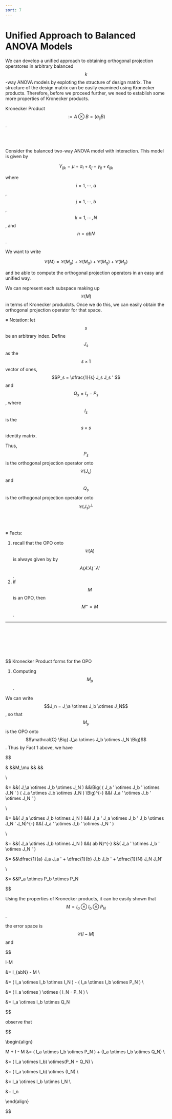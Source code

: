 ```yaml
---
sort: 7
---
```





# Unified Approach to Balanced ANOVA Models

We can develop a unified approach to obtaining orthogonal projection operatores in arbitrary balanced $$k$$-way ANOVA models by exploting the structure of design matrix. The structure of the design matrix can be easily examined using Kronecker products. Therefore, before we proceed further, we need to establish some more properties of Kronecker products.

Kronecker Product $$:= A \otimes B = (a_{ij}B)$$.

<br/>
<br/>

Consider the balanced two-way ANOVA model with interaction. This model is given by

$$
Y_{ijk} = \mu + \alpha_ i + \eta_j + \gamma_{ij} + \epsilon_{ijk}
$$

where $$i=1, \cdots, a$$, $$j=1, \cdots, b$$, $$k=1, \cdots, N$$, and $$n=abN$$.

We want to write 

$$
\mathcal{C}(M) = \mathcal{C}(M_\mu) + \mathcal{C}(M_\alpha) + \mathcal{C}(M_\eta) + \mathcal{C}(M_\gamma)
$$

and be able to compute the orthogonal projection operators in an easy and unified way.

We can represent each subspace making up $$\mathcal{C}(M)$$ in terms of Kronecker produdcts. Once we do this, we can easily obtain the orthogonal projection operator for that space.

※ Notation: let $$s$$ be an arbitrary index. Define $$J_s$$ as the $$s \times 1$$ vector of ones, $$P_s = \dfrac{1}{s} J_s J_s ' $$ and $$Q_s = I_s - P_s$$, where $$I_s$$ is the $$s \times s$$ identity matrix. 

Thus, $$P_s$$ is the orthogonal projection operator onto $$\mathcal{C}(J_s)$$ and $$Q_s$$ is the orthogonal projection operator onto $$\mathcal{C}(J_s)^\perp$$


<br/>
<br/>

※ Facts:

1. recall that the OPO onto $$\mathcal{C}(A)$$ is always given by by $$A(A'A)^{-}A'$$.
2. if $$M$$ is an OPO, then $$M^{-} = M$$.

----

<br/>
<br/>
<br/>
<br/>
<br/>

$$ Kronecker Product forms for the OPO

1. Computing $$M_\mu$$.

We can write $$J_n = J_\a \otimes J_b \otimes J_N$$, so that $$M_\mu$$ is the OPO onto $$\mathcal{C} \Big( J_\a \otimes J_b \otimes J_N \Big)$$. Thus by Fact 1 above, we have

$$

& &&M_\mu && &&

\\

&=
&&( J_\a \otimes J_b \otimes J_N )
&&\Big( ( J_a ' \otimes J_b ' \otimes J_N ' ) ( J_a \otimes J_b \otimes J_N ) \Big)^{-}
&&( J_a ' \otimes J_b ' \otimes J_N ' )

\\

&=
&&( J_a \otimes J_b \otimes J_N )
&&( J_a ' J_a \otimes J_b ' J_b \otimes J_N ' J_N)^{-}
&&( J_a ' \otimes J_b ' \otimes J_N ' )

\\

&=
&&( J_a \otimes J_b \otimes J_N ) 
&&( ab N)^{-} 
&&( J_a ' \otimes J_b ' \otimes J_N ' )

&=
&&\dfrac{1}{a} J_a J_a ' + \dfrac{1}{b} J_b J_b ' + \dfrac{1}{N} J_N J_N'

\\

&= 
&&P_a \otimes P_b \otimes P_N



$$



Using the properties of Kronecker products, it can be easily shown that $$M = I_a \otimes I_b \otimes P_N$$.

the error space is $$\mathcal{C}(I-M)$$ and

$$

I-M

&= I_{abN} - M \\

&= ( I_a \otimes I_b \otimes I_N ) - ( I_a \otimes I_b \otimes P_N ) \\

&= ( I_a \otimes  ) \otimes ( I_N - P_N ) \\

&= I_a \otimes I_b \otimes Q_N

$$

observe that

$$

\begin{align}

M + I - M &= ( I_a \otimes I_b \otimes P_N ) + (I_a \otimes I_b \otimes Q_N) \\

&= ( I_a \otimes I_b) \otimes(P_N + Q_N) \\

&= ( I_a \otimes I_b) \otimes (I_N) \\

&= I_a \otimes I_b \otimes I_N \\

&= I_n

\end{align}

$$
























































































































